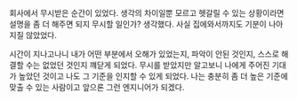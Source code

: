회사에서 무시받은 순간이 있었다.
생각의 차이일뿐 모르고 헷갈릴 수 있는 상황이라면 설명을 좀 더 해주면 되지 무시할 일인가? 생각했다.
사실 집에와서까지도 기분이 나아지질 않았었다.

시간이 지나고나니 내가 어떤 부분에서 오해가 있었는지, 파악이 안된 것인지, 스스로 해결할 수는 없었던 것인지 꺠닫게 되었다.
무시를 받았지만 알고보니 나에게 주어진 기대가 높았던 것이고 나도 그 기준을 인지할 수 있게 되었다.
나는 충분히 좀 더 높은 기준에 맞출 수 있는 사람이고 앞으론 그런 엔지니어가 되겠다.

